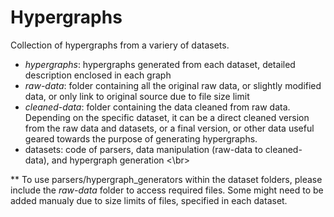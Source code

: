 # Hypergraphs

Collection of hypergraphs from a variery of datasets. 

- *hypergraphs*: hypergraphs generated from each dataset, detailed description enclosed in each graph
- *raw-data*: folder containing all the original raw data, or slightly modified data, or only link to original source due to file size limit
- *cleaned-data*: folder containing the data cleaned from raw data. Depending on the specific dataset, it can be a direct cleaned version from the raw data and datasets, or a final version, or other data useful geared towards the purpose of generating hypergraphs.
- datasets: code of parsers, data manipulation (raw-data to cleaned-data), and hypergraph generation <\br>

** To use parsers/hypergraph_generators within the dataset folders, please include the *raw-data* folder to access required files. Some might need to be added manualy due to size limits of files, specified in each dataset.


